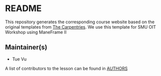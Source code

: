 # README

This repository generates the corresponding course website based on the original templates
from [The Carpentries](https://carpentries.org/).
We use this template for SMU OIT Workshop using ManeFrame II

## Maintainer(s)

* Tue Vu

A list of contributors to the lesson can be found in [AUTHORS](AUTHORS)
